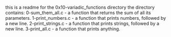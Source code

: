 this is a readme for the 0x10-variadic_functions directory
the directory contains:
0-sum_them_all.c - a function that returns the sum of all its parameters.
1-print_numbers.c - a function that prints numbers, followed by a new line.
2-print_strings.c - a function that prints strings, followed by a new line.
3-print_all.c - a function that prints anything.
